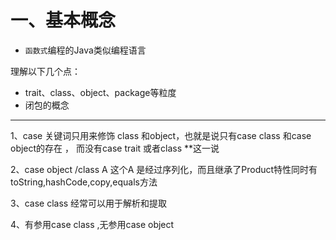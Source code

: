 # 一、基本概念

- `函数式`编程的Java类似编程语言

理解以下几个点：

- trait、class、object、package等粒度
- 闭包的概念

---

1、case 关键词只用来修饰  class 和object，也就是说只有case class 和case object的存在 ，
而没有case trait 或者class **这一说

2、case object /class A 这个A 是经过序列化，而且继承了Product特性同时有toString,hashCode,copy,equals方法

3、case class 经常可以用于解析和提取

4、有参用case class ,无参用case object